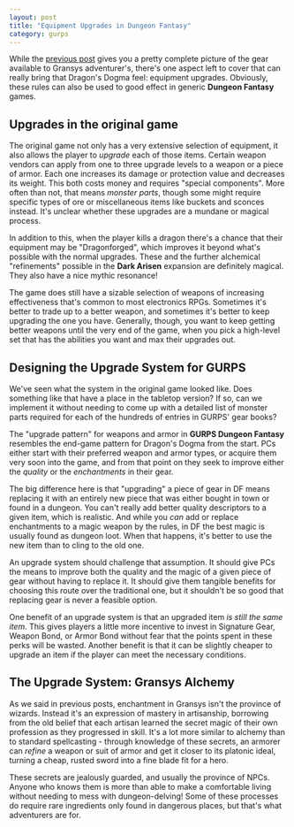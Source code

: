 ```yaml
---
layout: post
title: "Equipment Upgrades in Dungeon Fantasy"
category: gurps
---
```


While the [previous post][1] gives you a pretty complete picture of the gear
available to Gransys adventurer's, there's one aspect left to cover that can
really bring that Dragon's Dogma feel: equipment upgrades. Obviously, these
rules can also be used to good effect in generic **Dungeon Fantasy** games.

## Upgrades in the original game

The original game not only has a very extensive selection of equipment, it also
allows the player to _upgrade_ each of those items. Certain weapon vendors can
apply from one to three upgrade levels to a weapon or a piece of armor. Each one
increases its damage or protection value and decreases its weight. This both
costs money and requires "special components". More often than not, that means
_monster parts_, though some might require specific types of ore or
miscellaneous items like buckets and sconces instead. It's unclear whether these
upgrades are a mundane or magical process.

In addition to this, when the player kills a dragon there's a chance that their
equipment may be "Dragonforged", which improves it beyond what's possible with
the normal upgrades. These and the further alchemical "refinements" possible in
the **Dark Arisen** expansion are definitely magical. They also have a nice
mythic resonance!

The game does still have a sizable selection of weapons of increasing
effectiveness that's common to most electronics RPGs. Sometimes it's better to
trade up to a better weapon, and sometimes it's better to keep upgrading the one
you have. Generally, though, you want to keep getting better weapons until the
very end of the game, when you pick a high-level set that has the abilities you
want and max their upgrades out.

## Designing the Upgrade System for GURPS

We've seen what the system in the original game looked like. Does something like
that have a place in the tabletop version? If so, can we implement it without
needing to come up with a detailed list of monster parts required for each of
the hundreds of entries in GURPS' gear books?

The "upgrade pattern" for weapons and armor in **GURPS Dungeon Fantasy**
resembles the end-game pattern for Dragon's Dogma from the start. PCs either
start with their preferred weapon and armor types, or acquire them very soon
into the game, and from that point on they seek to improve either the _quality_
or the _enchantments_ in their gear.

The big difference here is that "upgrading" a piece of gear in DF means
replacing it with an entirely new piece that was either bought in town or found
in a dungeon. You can't really add better quality descriptors to a given item,
which is realistic. And while you _can_ add or replace enchantments to a magic
weapon by the rules, in DF the best magic is usually found as dungeon loot. When
that happens, it's better to use the new item than to cling to the old one.

An upgrade system should challenge that assumption. It should give PCs the means
to improve both the quality and the magic of a given piece of gear without
having to replace it. It should give them tangible benefits for choosing this
route over the traditional one, but it shouldn't be so good that replacing gear
is never a feasible option.

One benefit of an upgrade system is that an upgraded item _is still the same
item_. This gives players a little more incentive to invest in Signature Gear,
Weapon Bond, or Armor Bond without fear that the points spent in these perks
will be wasted. Another benefit is that it can be slightly cheaper to upgrade an
item if the player can meet the necessary conditions.

## The Upgrade System: Gransys Alchemy

As we said in previous posts, enchantment in Gransys isn't the province of
wizards. Instead it's an expression of mastery in artisanship, borrowing from
the old belief that each artisan learned the secret magic of their own
profession as they progressed in skill. It's a lot more similar to alchemy than
to standard spellcasting - through knowledge of these secrets, an armorer can
_refine_ a weapon or suit of armor and get it closer to its platonic ideal,
turning a cheap, rusted sword into a fine blade fit for a hero.

These secrets are jealously guarded, and usually the province of NPCs. Anyone
who knows them is more than able to make a comfortable living without needing to
mess with dungeon-delving! Some of these processes do require rare ingredients
only found in dangerous places, but that's what adventurers are for.

[1]: https://bira.github.io/octopus-carnival/gurps/2016/11/22/equipment-part-1.html
